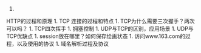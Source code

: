 1. 
HTTP的过程和原理
1. 
TCP 连接的过程和特点
1. 
TCP为什么需要三次握手？两次可以吗？
1. 
TCP四次挥手
1. 
拥塞控制
1. 
UDP与TCP的区别，应用场景
1. 
UDP与TCP优缺点
1. 
session放在哪里？如何保存绘画状态
1. 
访问www.163.com的过程，以及使用的协议
1. 
域名解析过程及协议